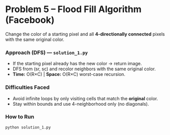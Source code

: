 # Problem 5 – Flood Fill Algorithm (Facebook)

Change the color of a starting pixel and all **4-directionally connected** pixels with the same original color.

### Approach (DFS) — `solution_1.py`
- If the starting pixel already has the new color → return image.
- DFS from (sr, sc) and recolor neighbors with the same original color.
- **Time:** O(R×C) | **Space:** O(R×C) worst-case recursion.

### Difficulties Faced
- Avoid infinite loops by only visiting cells that match the **original** color.
- Stay within bounds and use 4-neighborhood only (no diagonals).

### How to Run
```bash
python solution_1.py
```
